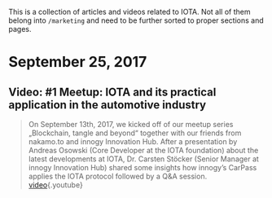 <!-- TITLE: Articles & Videos -->
<!-- SUBTITLE: related to IOTA and the Tangle -->

This is a collection of articles and videos related to IOTA. Not all of them belong into `/marketing` and need to be further sorted to proper sections and pages.

# September 25, 2017
## Video: #1 Meetup: IOTA and its practical application in the automotive industry
> On September 13th, 2017, we kicked off of our meetup series „Blockchain, tangle and beyond“ together with our friends from nakamo.to and innogy Innovation Hub.  After a presentation by Andreas Osowski (Core Developer at the IOTA foundation) about the latest developments at IOTA, Dr. Carsten Stöcker (Senior Manager at innogy Innovation Hub) shared some insights how innogy’s CarPass applies the IOTA protocol followed by a Q&A session.  
[video](https://www.youtube.com/watch?v=SVTOHdrsJ-U){.youtube}


